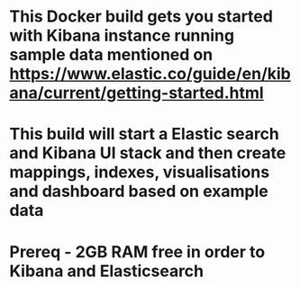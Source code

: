 # This Docker build gets you started with Kibana instance running sample data mentioned on https://www.elastic.co/guide/en/kibana/current/getting-started.html
# This build will start a Elastic search and Kibana UI stack and then create mappings, indexes, visualisations and dashboard based on example data
# Prereq - 2GB RAM free in order to Kibana and Elasticsearch

